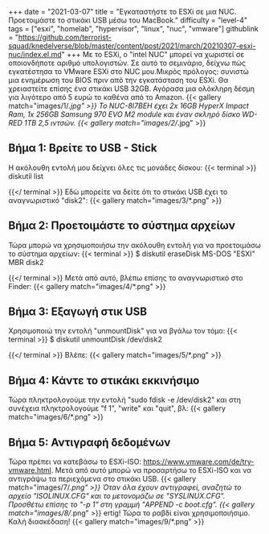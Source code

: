 +++
date = "2021-03-07"
title = "Εγκαταστήστε το ESXi σε μια NUC. Προετοιμάστε το στικάκι USB μέσω του MacBook."
difficulty = "level-4"
tags = ["esxi", "homelab", "hypervisor", "linux", "nuc", "vmware"]
githublink = "https://github.com/terrorist-squad/knedelverse/blob/master/content/post/2021/march/20210307-esxi-nuc/index.el.md"
+++
Με το ESXi, ο "intel NUC" μπορεί να χωριστεί σε οποιονδήποτε αριθμό υπολογιστών. Σε αυτό το σεμινάριο, δείχνω πώς εγκατέστησα το VMware ESXi στο NUC μου.Μικρός πρόλογος: συνιστώ μια ενημέρωση του BIOS πριν από την εγκατάσταση του ESXi. Θα χρειαστείτε επίσης ένα στικάκι USB 32GB. Αγόρασα μια ολόκληρη δέσμη για λιγότερο από 5 ευρώ το καθένα από το Amazon.
{{< gallery match="images/1/*.jpg" >}}
Το NUC-8I7BEH έχει 2x 16GB HyperX Impact Ram, 1x 256GB Samsung 970 EVO M2 module και έναν σκληρό δίσκο WD-RED 1TB 2,5 ιντσών.
{{< gallery match="images/2/*.jpg" >}}

## Βήμα 1: Βρείτε το USB - Stick
Η ακόλουθη εντολή μου δείχνει όλες τις μονάδες δίσκου:
{{< terminal >}}
diskutil list

{{</ terminal >}}
Εδώ μπορείτε να δείτε ότι το στικάκι USB έχει το αναγνωριστικό "disk2":
{{< gallery match="images/3/*.png" >}}

## Βήμα 2: Προετοιμάστε το σύστημα αρχείων
Τώρα μπορώ να χρησιμοποιήσω την ακόλουθη εντολή για να προετοιμάσω το σύστημα αρχείων:
{{< terminal >}}
$ diskutil eraseDisk MS-DOS "ESXI" MBR disk2

{{</ terminal >}}
Μετά από αυτό, βλέπω επίσης το αναγνωριστικό στο Finder:
{{< gallery match="images/4/*.png" >}}

## Βήμα 3: Εξαγωγή στικ USB
Χρησιμοποιώ την εντολή "unmountDisk" για να βγάλω τον τόμο:
{{< terminal >}}
$ diskutil unmountDisk /dev/disk2

{{</ terminal >}}
Βλέπε:
{{< gallery match="images/5/*.png" >}}

## Βήμα 4: Κάντε το στικάκι εκκινήσιμο
Τώρα πληκτρολογούμε την εντολή "sudo fdisk -e /dev/disk2" και στη συνέχεια πληκτρολογούμε "f 1", "write" και "quit", βλ:
{{< gallery match="images/6/*.png" >}}

## Βήμα 5: Αντιγραφή δεδομένων
Τώρα πρέπει να κατεβάσω το ESXi-ISO: https://www.vmware.com/de/try-vmware.html. Μετά από αυτό μπορώ να προσαρτήσω το ESXi-ISO και να αντιγράψω τα περιεχόμενα στο στικάκι USB.
{{< gallery match="images/7/*.png" >}}
Όταν όλα έχουν αντιγραφεί, αναζητώ το αρχείο "ISOLINUX.CFG" και το μετονομάζω σε "SYSLINUX.CFG". Προσθέτω επίσης το "-p 1" στη γραμμή "APPEND -c boot.cfg".
{{< gallery match="images/8/*.png" >}}
ertig! Τώρα το ραβδί είναι χρησιμοποιήσιμο. Καλή διασκέδαση!
{{< gallery match="images/9/*.png" >}}
